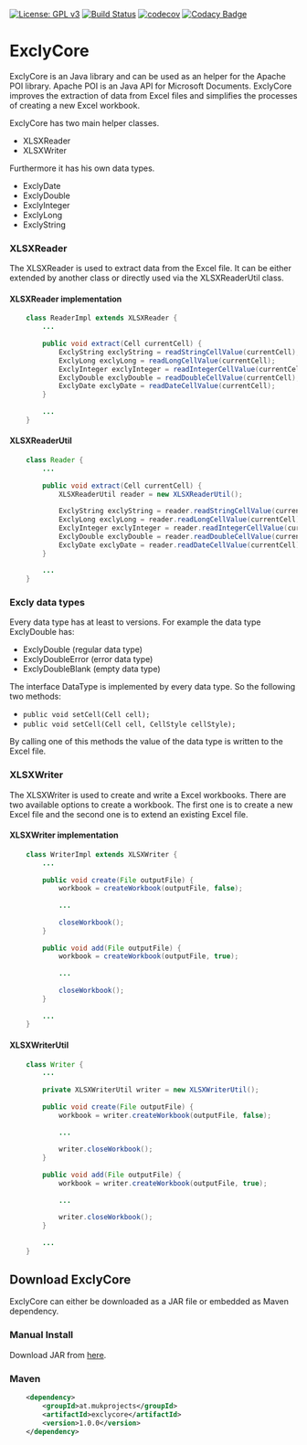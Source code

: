 [![License: GPL v3](https://img.shields.io/badge/License-GPL%20v3-blue.svg)](https://www.gnu.org/licenses/gpl-3.0)
[![Build Status](https://travis-ci.org/muk-projects/ExclyCore.svg?branch=master)](https://travis-ci.org/muk-projects/ExclyCore)
[![codecov](https://codecov.io/gh/muk-projects/ExclyCore/branch/master/graph/badge.svg)](https://codecov.io/gh/muk-projects/ExclyCore)
[![Codacy Badge](https://api.codacy.com/project/badge/Grade/532c896527fd435d93442f441c125c65)](https://www.codacy.com/app/keshrath/Giphy4J?utm_source=github.com&amp;utm_medium=referral&amp;utm_content=keshrath/Giphy4J&amp;utm_campaign=Badge_Grade)


# ExclyCore

ExclyCore is an Java library and can be used as an helper for the Apache POI library. Apache POI is an Java API for Microsoft Documents. ExclyCore improves the extraction of data from Excel files and simplifies the processes of creating a new Excel workbook. 

ExclyCore has two main helper classes.
* XLSXReader
* XLSXWriter

Furthermore it has his own data types.
* ExclyDate
* ExclyDouble
* ExclyInteger
* ExclyLong
* ExclyString

### XLSXReader

The XLSXReader is used to extract data from the Excel file. It can be either extended by another class or directly used via the XLSXReaderUtil class.

#### XLSXReader implementation

```java
	class ReaderImpl extends XLSXReader {
		...
		
		public void extract(Cell currentCell) {
			ExclyString exclyString = readStringCellValue(currentCell);
			ExclyLong exclyLong = readLongCellValue(currentCell);
			ExclyInteger exclyInteger = readIntegerCellValue(currentCell);
			ExclyDouble exclyDouble = readDoubleCellValue(currentCell);
			ExclyDate exclyDate = readDateCellValue(currentCell);
		}
		
		...
	}
```

#### XLSXReaderUtil

```java
	class Reader {
		...
		
		public void extract(Cell currentCell) {
			XLSXReaderUtil reader = new XLSXReaderUtil();
		
			ExclyString exclyString = reader.readStringCellValue(currentCell);
			ExclyLong exclyLong = reader.readLongCellValue(currentCell);
			ExclyInteger exclyInteger = reader.readIntegerCellValue(currentCell);
			ExclyDouble exclyDouble = reader.readDoubleCellValue(currentCell);
			ExclyDate exclyDate = reader.readDateCellValue(currentCell);
		}
		
		...
	}
```

### Excly data types

Every data type has at least to versions. For example the data type ExclyDouble has:

* ExclyDouble 		(regular data type)
* ExclyDoubleError  (error data type)
* ExclyDoubleBlank	(empty data type)

The interface DataType is implemented by every data type. So the following two methods:

* `public void setCell(Cell cell);`
* `public void setCell(Cell cell, CellStyle cellStyle);`

By calling one of this methods the value of the data type is written to the Excel file.

### XLSXWriter

The XLSXWriter is used to create and write a Excel workbooks. There are two available options to create a workbook. The first one is to create a new Excel file and the second one is to extend an existing Excel file.

#### XLSXWriter implementation

```java
	class WriterImpl extends XLSXWriter {
		...
		
		public void create(File outputFile) {
			workbook = createWorkbook(outputFile, false);
			
			...
		
			closeWorkbook();
		}
		
		public void add(File outputFile) {
			workbook = createWorkbook(outputFile, true);
			
			...
		
			closeWorkbook();
		}
		
		...
	}
```

#### XLSXWriterUtil

```java
	class Writer {
		...
		
		private XLSXWriterUtil writer = new XLSXWriterUtil();
		
		public void create(File outputFile) {
			workbook = writer.createWorkbook(outputFile, false);
			
			...
		
			writer.closeWorkbook();
		}
		
		public void add(File outputFile) {
			workbook = writer.createWorkbook(outputFile, true);
			
			...
		
			writer.closeWorkbook();
		}
		
		...
	}
```

## Download ExclyCore

ExclyCore can either be downloaded as a JAR file or embedded as Maven dependency. 

### Manual Install

Download JAR from [here](https://github.com/mukprojects/ExclyCore/tree/master/distribution).

### Maven

```xml
	<dependency>
		<groupId>at.mukprojects</groupId>
		<artifactId>exclycore</artifactId>
		<version>1.0.0</version>
	</dependency>
```

